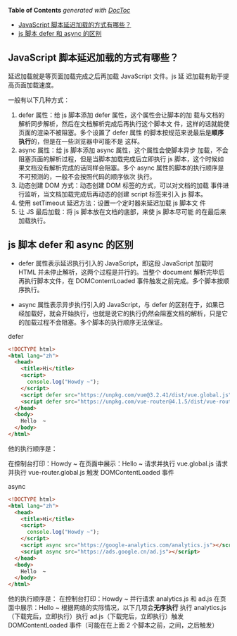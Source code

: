 <!-- START doctoc generated TOC please keep comment here to allow auto update -->
<!-- DON'T EDIT THIS SECTION, INSTEAD RE-RUN doctoc TO UPDATE -->
**Table of Contents**  *generated with [DocToc](https://github.com/thlorenz/doctoc)*

- [JavaScript 脚本延迟加载的方式有哪些？](#javascript-%E8%84%9A%E6%9C%AC%E5%BB%B6%E8%BF%9F%E5%8A%A0%E8%BD%BD%E7%9A%84%E6%96%B9%E5%BC%8F%E6%9C%89%E5%93%AA%E4%BA%9B)
- [js 脚本 defer 和 async 的区别](#js-%E8%84%9A%E6%9C%AC-defer-%E5%92%8C-async-%E7%9A%84%E5%8C%BA%E5%88%AB)

<!-- END doctoc generated TOC please keep comment here to allow auto update -->

## JavaScript 脚本延迟加载的方式有哪些？

延迟加载就是等页面加载完成之后再加载 JavaScript 文件。js 延
迟加载有助于提高页面加载速度。

一般有以下几种方式：

1. defer 属性：给 js 脚本添加 defer 属性，这个属性会让脚本的加
   载与文档的解析同步解析，然后在文档解析完成后再执行这个脚本文
   件，这样的话就能使页面的渲染不被阻塞。多个设置了 defer 属性
   的脚本按规范来说最后是**顺序执行**的，但是在一些浏览器中可能不是
   这样。
2. async 属性：给 js 脚本添加 async 属性，这个属性会使脚本异步
   加载，不会阻塞页面的解析过程，但是当脚本加载完成后立即执行 js
   脚本，这个时候如果文档没有解析完成的话同样会阻塞。多个 async
   属性的脚本的执行顺序是不可预测的，一般不会按照代码的顺序依次
   执行。
3. 动态创建 DOM 方式：动态创建 DOM 标签的方式，可以对文档的加载
   事件进行监听，当文档加载完成后再动态的创建 script 标签来引入
   js 脚本。
4. 使用 setTimeout 延迟方法：设置一个定时器来延迟加载 js 脚本文
   件
5. 让 JS 最后加载：将 js 脚本放在文档的底部，来使 js 脚本尽可能
   的在最后来加载执行。

## js 脚本 defer 和 async 的区别

- defer 属性表示延迟执行引入的 JavaScript，即这段 JavaScript 加载时 HTML 并未停止解析，这两个过程是并行的。当整个 document 解析完毕后再执行脚本文件，在 DOMContentLoaded 事件触发之前完成。多个脚本按顺序执行。

- async 属性表示异步执行引入的 JavaScript，与 defer 的区别在于，如果已经加载好，就会开始执行，也就是说它的执行仍然会阻塞文档的解析，只是它的加载过程不会阻塞。多个脚本的执行顺序无法保证。

defer
```html
<!DOCTYPE html>
<html lang="zh">
  <head>
    <title>Hi</title>
    <script>
      console.log("Howdy ~");
    </script>
    <script defer src="https://unpkg.com/vue@3.2.41/dist/vue.global.js"></script>
    <script defer src="https://unpkg.com/vue-router@4.1.5/dist/vue-router.global.js"></script>
  </head>
  <body>
    Hello  ~
  </body>
</html>
```
他的执行顺序是：

在控制台打印：Howdy ~
在页面中展示：Hello ~
请求并执行 vue.global.js
请求并执行 vue-router.global.js
触发 DOMContentLoaded 事件

async
```html
<!DOCTYPE html>
<html lang="zh">
  <head>
    <title>Hi</title>
    <script>
      console.log("Howdy ~");
    </script>
    <script async src="https://google-analytics.com/analytics.js"></script>
    <script async src="https://ads.google.cn/ad.js"></script>
  </head>
  <body>
    Hello  ~
  </body>
</html>
```

 他的执行顺序是：
在控制台打印：Howdy ~
并行请求 analytics.js 和 ad.js
在页面中展示：Hello ~
根据网络的实际情况，以下几项会**无序执行** 执行 analytics.js（下载完后，立即执行）执行 ad.js（下载完后，立即执行）触发 DOMContentLoaded 事件（可能在在上面 2 个脚本之前，之间，之后触发）